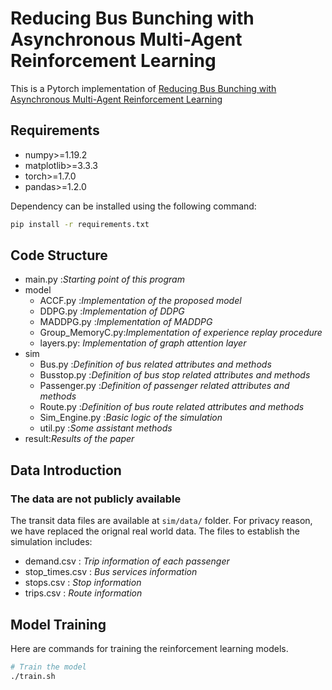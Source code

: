 # Reducing Bus Bunching with Asynchronous Multi-Agent Reinforcement Learning

 
This is a Pytorch implementation of [Reducing Bus Bunching with Asynchronous Multi-Agent Reinforcement Learning](https://www.ijcai.org/proceedings/2021/0060.pdf)
## Requirements
- numpy>=1.19.2
- matplotlib>=3.3.3
- torch>=1.7.0
- pandas>=1.2.0

Dependency can be installed using the following command:
```bash
pip install -r requirements.txt
```

## Code Structure
- main.py :_Starting point of this program_
- model
    * ACCF.py :_Implementation of the proposed model_
    * DDPG.py :_Implementation of DDPG_
    * MADDPG.py :_Implementation of MADDPG_
    * Group_MemoryC.py:_Implementation of experience replay procedure_
    * layers.py: _Implementation of graph attention layer_
- sim
    * Bus.py :_Definition of bus related attributes and methods_
    * Busstop.py :_Definition of bus stop related attributes and methods_
    * Passenger.py :_Definition of passenger related attributes and methods_
    * Route.py :_Definition of bus route related attributes and methods_
    * Sim_Engine.py :_Basic logic of the simulation_
    * util.py :_Some assistant methods_
- result:_Results of the paper_
    
## Data Introduction
### The data are not publicly available
The transit data files are available at `sim/data/` folder. For privacy reason, we have replaced the orignal real world data. The files to establish the simulation includes:
- demand.csv      : _Trip information of each passenger_ 
- stop_times.csv  : _Bus services information_
- stops.csv       : _Stop information_
- trips.csv       : _Route information_
 

## Model Training

Here are commands for training the reinforcement learning models. 

```bash
# Train the model
./train.sh


